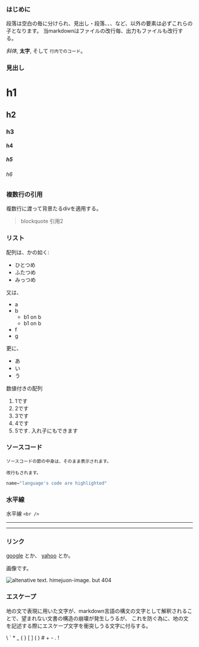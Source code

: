 

### はじめに

段落は空白の毎に分けられ、見出し・段落、、、など、以外の要素は必ずこれらの子となります。
当markdownはファイルの改行毎、出力もファイルも改行する。

*斜体*, **太字**, そして `行内でのコード`。


### 見出し 

# h1

## h2

### h3

#### h4

##### h5

###### h6

### 複数行の引用

複数行に渡って背景たるdivを適用する。


> blockquote
> 引用2


### リスト

配列は、かの如く:

* ひとつめ
* ふたつめ
* みっつめ

又は、

- a
- b
  - b1 on b
  - b1 on b
- f
- g

更に、

+ あ
+ い
+ う


数値付きの配列

1. 1です
2. 2です
5. 3です
0. 4です
8. 5です. 入れ子にもできます


### ソースコード

```
ソースコードの節の中身は、そのまま表示されます。

改行もされます。

```

```python
name="language's code are highlighted"
```


### 水平線

水平線 `<br />`

---
 
***

### リンク

[google](https://www.google.com) とか、
[yahoo](https://www.google.com) とか。

画像です。

![altenative text. himejuon-image. but 404](https://www.pakutaso.com/shared/img/thumb/mitte820G_TP_V.jpg)

### エスケープ

地の文で表現に用いた文字が、markdown言語の構文の文字として解釈されることで、望まれない文書の構造の崩壊が発生しうるが、
これを防ぐ為に、地の文を記述する際にエスケープ文字を衝突しうる文字に付与する。

\\ \` \* \_ \{ \} \[ \] \( \) \# \+ \- \. \!







